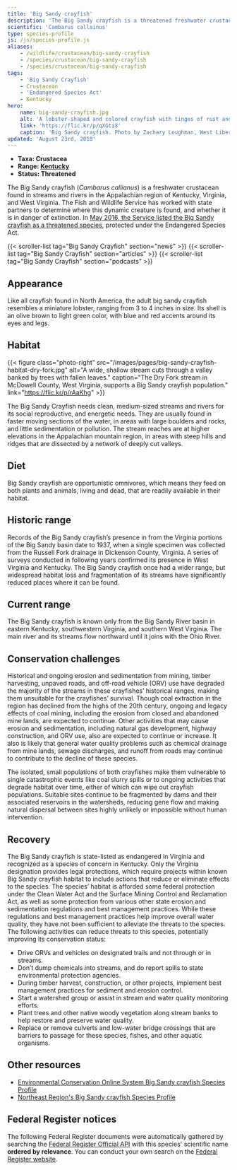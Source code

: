 ```yaml
---
title: 'Big Sandy crayfish'
description: 'The Big Sandy crayfish is a threatened freshwater crustacean found in streams and rivers in the Appalachian region.'
scientific: 'Cambarus callainus'
type: species-profile
js: /js/species-profile.js
aliases:
    - /wildlife/crustacean/big-sandy-crayfish
    - /species/crustacean/big-sandy-crayfish
    - /species/crustacean/big-sandy-crayfish
tags:
    - 'Big Sandy Crayfish'
    - Crustacean
    - 'Endangered Species Act'
    - Kentucky
hero:
    name: big-sandy-crayfish.jpg
    alt: 'A lobster-shaped and colored crayfish with tinges of rust and blue.'
    link: 'https://flic.kr/p/qXGti8'
    caption: 'Big Sandy crayfish. Photo by Zachary Loughman, West Liberty University.'
updated: 'August 23rd, 2018'
---
```


- **Taxa: Crustacea**
- **Range: [Kentucky](/kentucky)**
- **Status: Threatened**

The Big Sandy crayfish (*Cambarus callianus*) is a freshwater crustacean found in streams and rivers in the Appalachian region of Kentucky, Virginia, and West Virginia.  The Fish and Wildlife Service has worked with state partners to determine where this dynamic creature is found, and whether it is in danger of extinction.  In [May 2016, the Service listed the Big Sandy crayfish as a threatened species](/news/2016/04/endangered-species-act-protections-finalized-for-two-appalachian-crayfishes-in-kentucky-virginia-and-west-virginia/), protected under the Endangered Species Act.

{{< scroller-list tag="Big Sandy Crayfish" section="news" >}}
{{< scroller-list tag="Big Sandy Crayfish" section="articles" >}}
{{< scroller-list tag="Big Sandy Crayfish" section="podcasts" >}}

## Appearance

Like all crayfish found in North America, the adult big sandy crayfish resembles a miniature lobster, ranging from 3 to 4 inches in size. Its shell is an olive brown to light green color, with blue and red accents around its eyes and legs.

## Habitat

{{< figure class="photo-right" src="/images/pages/big-sandy-crayfish-habitat-dry-fork.jpg" alt="A wide, shallow stream cuts through a valley banked by trees with fallen leaves." caption="The Dry Fork stream in McDowell County, West Virginia, supports a Big Sandy crayfish population." link="https://flic.kr/p/rAaKhg" >}}

The Big Sandy Crayfish needs clean, medium-sized streams and rivers for its social reproductive, and energetic needs. They are usually found in faster moving sections of the water, in areas with large boulders and rocks, and little sedimentation or pollution. The stream reaches are at higher elevations in the Appalachian mountain region, in areas with steep hills and ridges that are dissected by a network of deeply cut valleys.

## Diet

Big Sandy crayfish are opportunistic omnivores, which means they feed on both plants and animals, living and dead, that are readily available in their habitat.

## Historic range

Records of the Big Sandy crayfish’s presence in from the Virginia portions of the Big Sandy basin date to 1937, when a single specimen was collected from the Russell Fork drainage in Dickenson County, Virginia.  A series of surveys conducted in following years confirmed its presence in West Virginia and Kentucky. The Big Sandy crayfish once had a wider range, but widespread habitat loss and fragmentation of its streams have significantly reduced places where it can be found.

## Current range

The Big Sandy crayfish is known only from the Big Sandy River basin in eastern Kentucky, southwestern Virginia, and southern West Virginia. The main river and its streams flow northward until it joins with the Ohio River.

## Conservation challenges

​Historical and ongoing erosion and sedimentation from mining, timber harvesting, unpaved roads, and off-road vehicle (ORV) use have degraded the majority of the streams in these crayfishes’ historical ranges, making them unsuitable for the crayfishes’ survival. Though coal extraction in the region has declined from the highs of the 20th century, ongoing and legacy effects of coal mining, including the erosion from closed and abandoned mine lands, are expected to continue. Other activities that may cause erosion and sedimentation, including natural gas development, highway construction, and ORV use, also are expected to continue or increase. It also is likely that general water quality problems such as chemical drainage from mine lands, sewage discharges, and runoff from roads may continue to contribute to the decline of these species.

​The isolated, small populations of both crayfishes make them vulnerable to single catastrophic events like coal slurry spills or to ongoing activities that degrade habitat over time, either of which can wipe out crayfish populations. Suitable sites continue to be fragmented by dams and their associated reservoirs in the watersheds, reducing gene flow and making natural dispersal between sites highly unlikely or impossible without human intervention.

## Recovery

​The Big Sandy crayfish is state-listed as endangered in Virginia and recognized as a species of concern in Kentucky. Only the Virginia designation provides legal protections, which require projects within known Big Sandy crayfish habitat to include actions that reduce or eliminate effects to the species. The species’ habitat is afforded some federal protection under the Clean Water Act and the Surface Mining Control and Reclamation Act, as well as some protection from various other state erosion and sedimentation regulations and best management practices. While these regulations and best management practices help improve overall water quality, they have not been sufficient to alleviate the threats to the species. The following activities can reduce threats to this species, potentially improving its conservation status:

- Drive ORVs and vehicles on designated trails and not through or in streams.
- Don’t dump chemicals into streams, and do report spills to state environmental protection agencies.
- During timber harvest, construction, or other projects, implement best management practices for sediment and erosion control.
- Start a watershed group or assist in stream and water quality monitoring efforts.
- Plant trees and other native woody vegetation along stream banks to help restore and preserve water quality.
- Replace or remove culverts and low-water bridge crossings that are barriers to passage for these species, fishes, and other aquatic organisms.

## Other resources

- [Environmental Conservation Online System Big Sandy crayfish Species Profile](https://ecos.fws.gov/ecp0/profile/speciesProfile.action?spcode=K03K)
- [Northeast Region's Big Sandy crayfish Species Profile](https://www.fws.gov/northeast/crayfish/)

## Federal Register notices

The following Federal Register documents were automatically gathered by searching the [Federal Register Official API](https://www.federalregister.gov/blog/learn/developers) with this species' scientific name **ordered by relevance**. You can conduct your own search on the [Federal Register website](https://www.federalregister.gov/articles/search).
